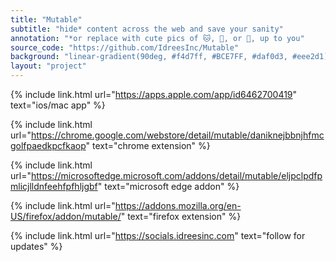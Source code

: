 ```yaml
---
title: "Mutable"
subtitle: "hide* content across the web and save your sanity"
annotation: "*or replace with cute pics of 🐱, 🐶, or 🦔, up to you"
source_code: "https://github.com/IdreesInc/Mutable"
background: "linear-gradient(90deg, #f4d7ff, #BCE7FF, #daf0d3, #eee2d1)"
layout: "project"
---
```


{% include link.html
	url="https://apps.apple.com/app/id6462700419"
	text="ios/mac app"
%}

{% include link.html
    url="https://chrome.google.com/webstore/detail/mutable/daniknejbbnjhfmcgolfpaedkpcfkaop"
    text="chrome extension"
%}

{% include link.html
    url="https://microsoftedge.microsoft.com/addons/detail/mutable/eljpclpdfpmlicjlldnfeehfpfhljgbf"
    text="microsoft edge addon"
%}

{% include link.html
    url="https://addons.mozilla.org/en-US/firefox/addon/mutable/"
    text="firefox extension"
%}

{% include link.html
	url="https://socials.idreesinc.com"
	text="follow for updates"
%}